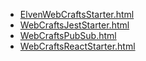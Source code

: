 * [ElvenWebCraftsStarter.html](ElvenWebCraftsStarter.html)
* [WebCraftsJestStarter.html](WebCraftsJestStarter.html)
* [WebCraftsPubSub.html](WebCraftsPubSub.html)
* [WebCraftsReactStarter.html](WebCraftsReactStarter.html)